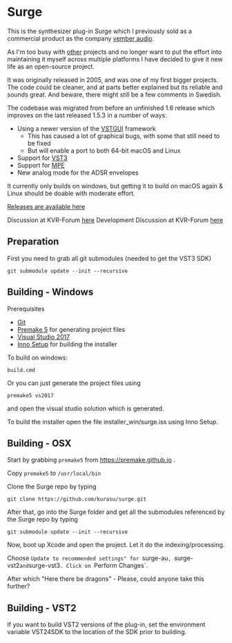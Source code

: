 # Surge

This is the synthesizer plug-in Surge which I previously sold as a commercial product as the company [vember audio](http://vemberaudio.se).

As I'm too busy with [other](http://bitwig.com) projects and no longer want to put the effort into maintaining it myself across multiple platforms I have decided to give it new life as an open-source project.

It was originally released in 2005, and was one of my first bigger projects. The code could be cleaner, and at parts better explained but its reliable and sounds great. And beware, there might still be a few comments in Swedish.

The codebase was migrated from before an unfinished 1.6 release which improves on the last released 1.5.3 in a number of ways:

* Using a newer version of the [VSTGUI](https://github.com/steinbergmedia/vstgui) framework
  * This has caused a lot of graphical bugs, with some that still need to be fixed
  * But will enable a port to both 64-bit macOS and Linux
* Support for [VST3](https://www.steinberg.net/en/company/technologies/vst3.html)
* Support for [MPE](https://www.midi.org/articles-old/midi-polyphonic-expression-mpe)
* New analog mode for the ADSR envelopes   

It currently only builds on windows, but getting it to build on macOS again & Linux should be doable with moderate effort.

[Releases are available here](https://github.com/kurasu/surge/releases)

Discussion at KVR-Forum [here](https://www.kvraudio.com/forum/viewtopic.php?f=1&t=511922)
Development Discussion at KVR-Forum [here](https://www.kvraudio.com/forum/viewtopic.php?f=33&t=511921)

## Preparation

First you need to grab all git submodules (needed to get the VST3 SDK)

```
git submodule update --init --recursive
```

## Building - Windows

Prerequisites

* [Git](https://git-scm.com/downloads)
* [Premake 5](https://premake.github.io/download.html#v5) for generating project files
* [Visual Studio 2017](https://visualstudio.microsoft.com/downloads/)
* [Inno Setup](http://jrsoftware.org/isdl.php) for building the installer

To build on windows:

```
build.cmd
```

Or you can just generate the project files using

```
premake5 vs2017
```

and open the visual studio solution which is generated.

To build the installer open the file installer_win/surge.iss using Inno Setup.

## Building - OSX

Start by grabbing `premake5` from https://premake.github.io . 

Copy `premake5` to `/usr/local/bin`

Clone the Surge repo by typing 

```
git clone https://github.com/kurasu/surge.git
```

After that, go into the Surge folder and get all the submodules referenced by the Surge repo by typing

```
git submodule update --init --recursive
```

Now, boot up Xcode and open the project. Let it do the indexing/processing.

Choose `Update to recommended settings" for `surge-au`, `surge-vst2` and `surge-vst3`. Click on `Perform Changes`.

After which "Here there be dragons" - Please, could anyone take this further?

## Building - VST2

If you want to build VST2 versions of the plug-in, set the environment variable VST24SDK to the location of the SDK prior to building.